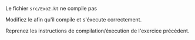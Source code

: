 Le fichier `src/Exo2.kt` ne compile pas

Modifiez le afin qu'il compile et s'éxecute correctement.

Reprenez les instructions de compilation/éxecution de l'exercice précédent.
